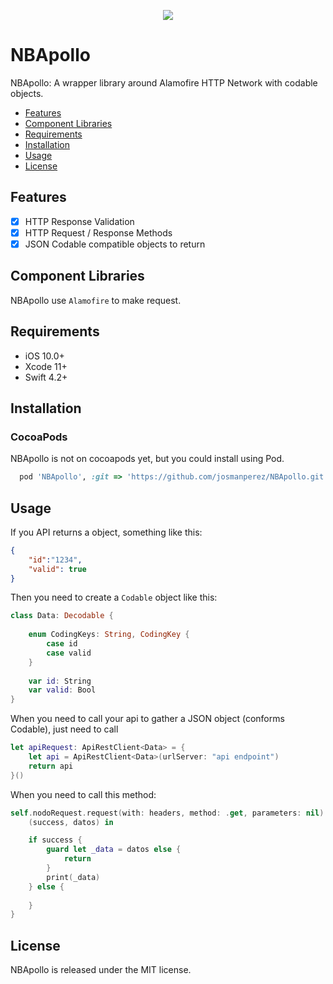 <p align="center">
<img src="https://i.imgur.com/7M3CvDR.png)"/></p>

# NBApollo

NBApollo: A wrapper library around Alamofire HTTP Network with codable objects.

- [Features](#features)
- [Component Libraries](#component-libraries)
- [Requirements](#requirements)
- [Installation](#installation)
- [Usage](#usage)
- [License](#license)

## Features

- [x] HTTP Response Validation
- [x] HTTP Request / Response Methods
- [x] JSON Codable compatible objects to return

## Component Libraries

NBApollo use ```Alamofire``` to make request. 

## Requirements

- iOS 10.0+
- Xcode 11+
- Swift 4.2+

## Installation

### CocoaPods

NBApollo is not on cocoapods yet, but you could install using Pod.

```ruby
  pod 'NBApollo', :git => 'https://github.com/josmanperez/NBApollo.git', :tag => '0.1.1'
```

## Usage

If you API returns a object, something like this:

```json
{
	"id":"1234",
    "valid": true
}
 ```

Then you need to create a ```Codable``` object like this:

```swift
class Data: Decodable {
    
    enum CodingKeys: String, CodingKey {
        case id
        case valid
    }
    
    var id: String
    var valid: Bool
}
```

When you need to call your api to gather a JSON object (conforms Codable), just need to call

```swift
let apiRequest: ApiRestClient<Data> = {
    let api = ApiRestClient<Data>(urlServer: "api endpoint")
    return api
}()
```

When you need to call this method:

```swift
self.nodoRequest.request(with: headers, method: .get, parameters: nil) { 
	(success, datos) in 

    if success {
        guard let _data = datos else {
            return
        }
        print(_data)
    } else {
        
    }
}

```

## License

NBApollo is released under the MIT license. 
